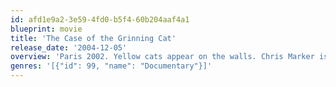 ```yaml
---
id: afd1e9a2-3e59-4fd0-b5f4-60b204aaf4a1
blueprint: movie
title: 'The Case of the Grinning Cat'
release_date: '2004-12-05'
overview: 'Paris 2002. Yellow cats appear on the walls. Chris Marker is looking for these mysterious cats and captures with his camera the political and international events of these last two years (war in Iraq...).'
genres: '[{"id": 99, "name": "Documentary"}]'
---
```

